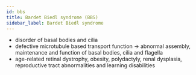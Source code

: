 ```yaml
---
id: bbs
title: Bardet Biedl syndrome (BBS)
sidebar_label: Bardet Biedl syndrome
---
```

- disorder of basal bodies and cilia 
- defective microtubule based transport function → abnormal assembly, maintenance and function of basal bodies, cilia and flagella
- age-related retinal dystrophy, obesity, polydactyly, renal dysplasia, reproductive tract abnormalities and learning disabilities
